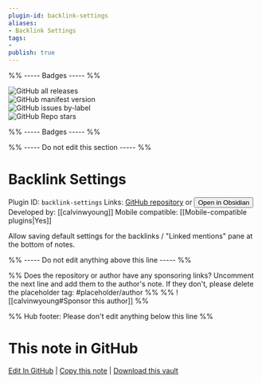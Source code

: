 ```yaml
---
plugin-id: backlink-settings
aliases:
- Backlink Settings
tags: 
- 
publish: true
---
```


%% ----- Badges ----- %%

![GitHub all releases](https://img.shields.io/github/downloads/calvinwyoung/obsidian-backlink-settings/total?color=573E7A&logo=github&style=for-the-badge)   
![GitHub manifest version](https://img.shields.io/github/manifest-json/v/calvinwyoung/obsidian-backlink-settings?color=573E7A&logo=github&style=for-the-badge)   
![GitHub issues by-label](https://img.shields.io/github/issues/calvinwyoung/obsidian-backlink-settings/help%20wanted?color=573E7A&logo=github&style=for-the-badge)   
![GitHub Repo stars](https://img.shields.io/github/stars/calvinwyoung/obsidian-backlink-settings?color=573E7A&logo=github&style=for-the-badge)

%% ----- Badges ----- %%

%% ----- Do not edit this section ----- %%

# Backlink Settings

Plugin ID: `backlink-settings`
Links: [GitHub repository](https://github.com/calvinwyoung/obsidian-backlink-settings) or [<button id=HH>Open in Obsidian</button>](obsidian://show-plugin?id=backlink-settings)
Developed by: [[calvinwyoung]]
Mobile compatible: [[Mobile-compatible plugins|Yes]]

Allow saving default settings for the backlinks / "Linked mentions" pane at the bottom of notes.

%% ----- Do not edit anything above this line ----- %% 

%% Does the repository or author have any sponsoring links? Uncomment the next line and add them to the author's note. If they don't, please delete the placeholder tag: #placeholder/author %%
%% ![[calvinwyoung#Sponsor this author]] %%

%% Hub footer: Please don't edit anything below this line %%

# This note in GitHub

<span class="git-footer">[Edit In GitHub](https://github.dev/obsidian-community/obsidian-hub/blob/main/02%20-%20Community%20Expansions/02.05%20All%20Community%20Expansions/Plugins/backlink-settings.md "git-hub-edit-note") | [Copy this note](https://raw.githubusercontent.com/obsidian-community/obsidian-hub/main/02%20-%20Community%20Expansions/02.05%20All%20Community%20Expansions/Plugins/backlink-settings.md "git-hub-copy-note") | [Download this vault](https://github.com/obsidian-community/obsidian-hub/archive/refs/heads/main.zip "git-hub-download-vault") </span>
